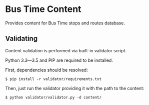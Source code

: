 # Bus Time Content

Provides content for Bus Time stops and routes database.

## Validating

Content validation is performed via built-in validator script.

Python 3.3—3.5 and PIP are required to be installed.

First, dependencies should be resolved:

```
$ pip install -r validator/requirements.txt
```

Then, just run the validator providing it with the path to 
the content:

```
$ python validator/validator.py -d content/
```